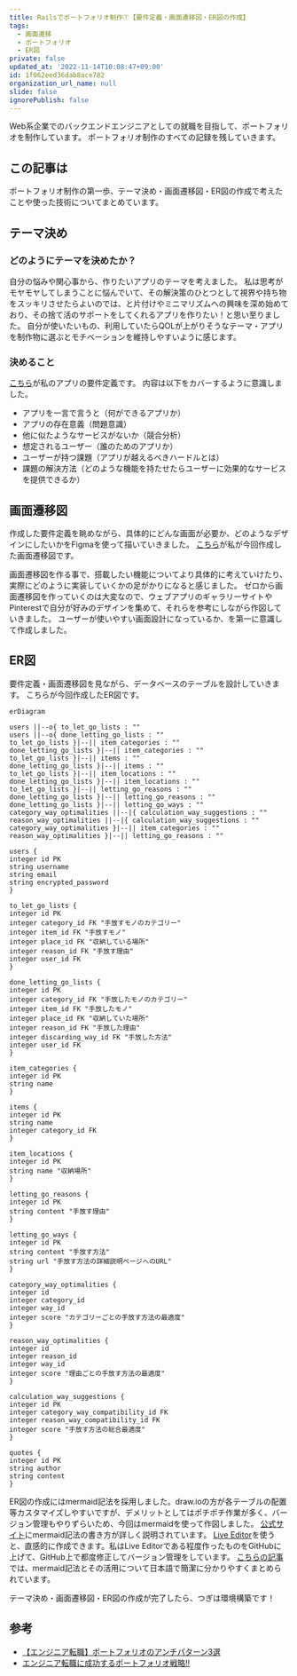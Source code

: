 ```yaml
---
title: Railsでポートフォリオ制作①【要件定義・画面遷移図・ER図の作成】
tags:
  - 画面遷移
  - ポートフォリオ
  - ER図
private: false
updated_at: '2022-11-14T10:08:47+09:00'
id: 1f062eed36dab8ace782
organization_url_name: null
slide: false
ignorePublish: false
---
```

Web系企業でのバックエンドエンジニアとしての就職を目指して、ポートフォリオを制作しています。
ポートフォリオ制作のすべての記録を残していきます。

## この記事は
ポートフォリオ制作の第一歩、テーマ決め・画面遷移図・ER図の作成で考えたことや使った技術についてまとめています。

## テーマ決め
### どのようにテーマを決めたか？
自分の悩みや関心事から、作りたいアプリのテーマを考えました。
私は思考がモヤモヤしてしまうことに悩んでいて、その解決策のひとつとして視界や持ち物をスッキリさせたらよいのでは、と片付けやミニマリズムへの興味を深め始めており、その捨て活のサポートをしてくれるアプリを作りたい！と思い至りました。
自分が使いたいもの、利用していたらQOLが上がりそうなテーマ・アプリを制作物に選ぶとモチベーションを維持しやすいように感じます。

### 決めること
[こちら](https://github.com/sarii0213/ideas/blob/main/karoyaka.md)が私のアプリの要件定義です。 
内容は以下をカバーするように意識しました。
- アプリを一言で言うと（何ができるアプリか）
- アプリの存在意義（問題意識）
- 他に似たようなサービスがないか（競合分析）
- 想定されるユーザー（誰のためのアプリか）
- ユーザーが持つ課題（アプリが越えるべきハードルとは）
- 課題の解決方法（どのような機能を持たせたらユーザーに効果的なサービスを提供できるか）

## 画面遷移図
作成した要件定義を眺めながら、具体的にどんな画面が必要か、どのようなデザインにしたいかをFigmaを使って描いていきました。
[こちら](https://www.figma.com/file/ZGwoJGhwKBfxwR2MqOBl5m/karoyaka?node-id=0%3A1)が私が今回作成した画面遷移図です。

画面遷移図を作る事で、搭載したい機能についてより具体的に考えていけたり、実際にどのように実装していくかの足がかりになると感じました。
ゼロから画面遷移図を作っていくのは大変なので、ウェブアプリのギャラリーサイトやPinterestで自分が好みのデザインを集めて、それらを参考にしながら作図していきました。
ユーザーが使いやすい画面設計になっているか、を第一に意識して作成しました。

## ER図
要件定義・画面遷移図を見ながら、データベースのテーブルを設計していきます。
こちらが今回作成したER図です。
```mermaid
erDiagram

users ||--o{ to_let_go_lists : ""
users ||--o{ done_letting_go_lists : ""
to_let_go_lists }|--|| item_categories : ""
done_letting_go_lists }|--|| item_categories : ""
to_let_go_lists }|--|| items : ""
done_letting_go_lists }|--|| items : ""
to_let_go_lists }|--|| item_locations : ""
done_letting_go_lists }|--|| item_locations : ""
to_let_go_lists }|--|| letting_go_reasons : ""
done_letting_go_lists }|--|| letting_go_reasons : ""
done_letting_go_lists }|--|| letting_go_ways : ""
category_way_optimalities ||--|{ calculation_way_suggestions : ""
reason_way_optimalities ||--|{ calculation_way_suggestions : ""
category_way_optimalities }|--|| item_categories : ""
reason_way_optimalities }|--|| letting_go_reasons : ""

users {
integer id PK
string username
string email
string encrypted_password
}

to_let_go_lists {
integer id PK
integer category_id FK "手放すモノのカテゴリー"
integer item_id FK "手放すモノ"
integer place_id FK "収納している場所"
integer reason_id FK "手放す理由"
integer user_id FK  
}

done_letting_go_lists {
integer id PK
integer category_id FK "手放したモノのカテゴリー"
integer item_id FK "手放したモノ"
integer place_id FK "収納していた場所"
integer reason_id FK "手放した理由" 
integer discarding_way_id FK "手放した方法"
integer user_id FK  
}

item_categories {
integer id PK 
string name
}

items {
integer id PK 
string name 
integer category_id FK 
}

item_locations {
integer id PK 
string name "収納場所"
}

letting_go_reasons {
integer id PK 
string content "手放す理由"
}

letting_go_ways {
integer id PK 
string content "手放す方法"
string url "手放す方法の詳細説明ページへのURL"
}

category_way_optimalities {
integer id
integer category_id 
integer way_id
integer score "カテゴリーごとの手放す方法の最適度"
}

reason_way_optimalities {
integer id
integer reason_id 
integer way_id
integer score "理由ごとの手放す方法の最適度"
}

calculation_way_suggestions {
integer id PK
integer category_way_compatibility_id FK 
integer reason_way_compatibility_id FK 
integer score "手放す方法の総合最適度"
}

quotes {
integer id PK 
string author
string content
}

```
ER図の作成にはmermaid記法を採用しました。draw.ioの方が各テーブルの配置等カスタマイズしやすいですが、デメリットとしてはポチポチ作業が多く、バージョン管理もやりずらいため、今回はmermaidを使って作図しました。
[公式サイト](https://mermaid-js.github.io/mermaid/#/)にmermaid記法の書き方が詳しく説明されています。
[Live Editor](https://mermaid.live/)を使うと、直感的に作成できます。私はLive Editorである程度作ったものをGitHubに上げて、GitHub上で都度修正してバージョン管理をしています。
[こちらの記事](https://zenn.dev/aldagram_tech/articles/a10166f763d30e)では、mermaid記法とその活用について日本語で簡潔に分かりやすくまとめられています。


テーマ決め・画面遷移図・ER図の作成が完了したら、つぎは環境構築です！

## 参考
- [【エンジニア転職】ポートフォリオのアンチパターン3選](https://www.youtube.com/watch?v=sijMiayECwE)
- [エンジニア転職に成功するポートフォリオ戦略!!](https://www.youtube.com/watch?v=nkdz-lLwDZI)
 
